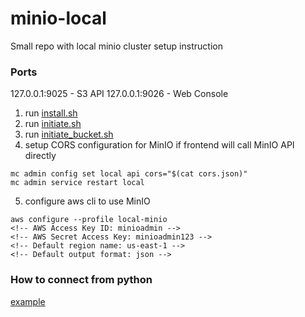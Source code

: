 # minio-local
Small repo with local minio cluster setup instruction

### Ports
127.0.0.1:9025 - S3 API
127.0.0.1:9026 - Web Console

1. run [install.sh](install.sh)
2. run [initiate.sh](initiate.sh)
3. run [initiate_bucket.sh](initiate_bucket.sh)
4. setup CORS configuration for MinIO if frontend will call MinIO API directly
```
mc admin config set local api cors="$(cat cors.json)"
mc admin service restart local
```
5. configure aws cli to use MinIO
```
aws configure --profile local-minio
<!-- AWS Access Key ID: minioadmin -->
<!-- AWS Secret Access Key: minioadmin123 -->
<!-- Default region name: us-east-1 -->
<!-- Default output format: json -->
```

### How to connect from python
[example](connect.py)

